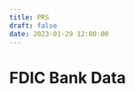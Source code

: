 ```yaml
---
title: PRS
draft: false
date: 2023-01-29 12:00:00
---
```


# FDIC Bank Data

[](/3510_2022_Sep_30.png)